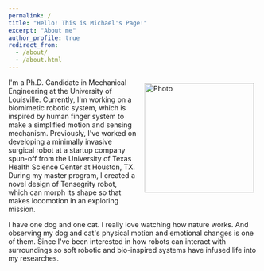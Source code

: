 ```yaml
---
permalink: /
title: "Hello! This is Michael's Page!"
excerpt: "About me"
author_profile: true
redirect_from: 
  - /about/
  - /about.html
---
```


<img align="right" src="https://github.com/hansy628/mshan_project/blob/master/images/github_page_pic.jpg" alt="Photo" style="width: 220px; border-radius: 10px; padding: 10px 10px 10px 10px"/>
I'm a Ph.D. Candidate in Mechanical Engineering at the University of Louisville. Currently, I'm working on a biomimetic robotic system, which is inspired by human finger system to make a simplified motion and sensing mechanism. Previously, I've worked on developing a minimally invasive surgical robot at a startup company spun-off from the University of Texas Health Science Center at Houston, TX. During my master program, I created a novel design of Tensegrity robot, which can morph its shape so that makes locomotion in an exploring mission. 

I have one dog and one cat. I really love watching how nature works. And observing my dog and cat's physical motion and emotional changes is one of them. Since I've been interested in how robots can interact with surroundings so soft robotic and bio-inspired systems have infused life into my researches. 


<!-- A data-driven personal website
======
Like many other Jekyll-based GitHub Pages templates, academicpages makes you separate the website's content from its form. The content & metadata of your website are in structured markdown files, while various other files constitute the theme, specifying how to transform that content & metadata into HTML pages. You keep these various markdown (.md), YAML (.yml), HTML, and CSS files in a public GitHub repository. Each time you commit and push an update to the repository, the [GitHub pages](https://pages.github.com/) service creates static HTML pages based on these files, which are hosted on GitHub's servers free of charge.

Many of the features of dynamic content management systems (like Wordpress) can be achieved in this fashion, using a fraction of the computational resources and with far less vulnerability to hacking and DDoSing. You can also modify the theme to your heart's content without touching the content of your site. If you get to a point where you've broken something in Jekyll/HTML/CSS beyond repair, your markdown files describing your talks, publications, etc. are safe. You can rollback the changes or even delete the repository and start over -- just be sure to save the markdown files! Finally, you can also write scripts that process the structured data on the site, such as [this one](https://github.com/academicpages/academicpages.github.io/blob/master/talkmap.ipynb) that analyzes metadata in pages about talks to display [a map of every location you've given a talk](https://academicpages.github.io/talkmap.html). -->


